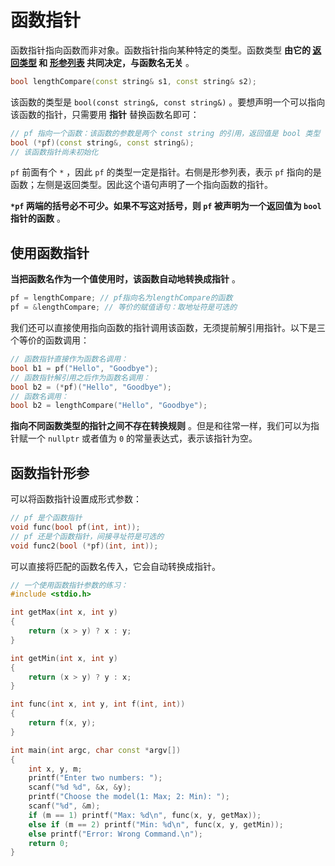 # 函数指针

函数指针指向函数而非对象。函数指针指向某种特定的类型。函数类型 **由它的 <u>返回类型</u> 和 <u>形参列表</u> 共同决定，与函数名无关** 。

```C++
bool lengthCompare(const string& s1, const string& s2);
```

该函数的类型是 `bool(const string&, const string&)` 。要想声明一个可以指向该函数的指针，只需要用 **指针** 替换函数名即可：

```C++
// pf 指向一个函数：该函数的参数是两个 const string 的引用，返回值是 bool 类型
bool (*pf)(const string&, const string&);
// 该函数指针尚未初始化
```

`pf` 前面有个 `*` ，因此 `pf` 的类型一定是指针。右侧是形参列表，表示 `pf` 指向的是函数；左侧是返回类型。因此这个语句声明了一个指向函数的指针。

**`*pf` 两端的括号必不可少。如果不写这对括号，则 `pf` 被声明为一个返回值为 `bool` 指针的函数** 。

## 使用函数指针

**当把函数名作为一个值使用时，该函数自动地转换成指针** 。

```C
pf = lengthCompare; // pf指向名为lengthCompare的函数
pf = &lengthCompare; // 等价的赋值语句：取地址符是可选的
```

我们还可以直接使用指向函数的指针调用该函数，无须提前解引用指针。以下是三个等价的函数调用：

```C
// 函数指针直接作为函数名调用：
bool b1 = pf("Hello", "Goodbye");
// 函数指针解引用之后作为函数名调用：
bool b2 = (*pf)("Hello", "Goodbye");
// 函数名调用：
bool b2 = lengthCompare("Hello", "Goodbye");
```

**指向不同函数类型的指针之间不存在转换规则** 。但是和往常一样，我们可以为指针赋一个 `nullptr` 或者值为 `0` 的常量表达式，表示该指针为空。

## 函数指针形参

可以将函数指针设置成形式参数：

```C
// pf 是个函数指针
void func(bool pf(int, int));
// pf 还是个函数指针，间接寻址符是可选的
void func2(bool (*pf)(int, int));
```

可以直接将匹配的函数名传入，它会自动转换成指针。

```C++
// 一个使用函数指针参数的练习：
#include <stdio.h>

int getMax(int x, int y)
{
    return (x > y) ? x : y;
}

int getMin(int x, int y)
{
    return (x > y) ? y : x;
}

int func(int x, int y, int f(int, int))
{
    return f(x, y); 
}

int main(int argc, char const *argv[])
{
    int x, y, m;
    printf("Enter two numbers: ");
    scanf("%d %d", &x, &y);
    printf("Choose the model(1: Max; 2: Min): ");
    scanf("%d", &m);
    if (m == 1) printf("Max: %d\n", func(x, y, getMax));
    else if (m == 2) printf("Min: %d\n", func(x, y, getMin));
    else printf("Error: Wrong Command.\n");
    return 0;
}
```